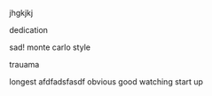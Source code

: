 jhgkjkj


dedication

sad!
monte carlo
style

trauama

longest
afdfadsfasdf
obvious
good
watching start up
